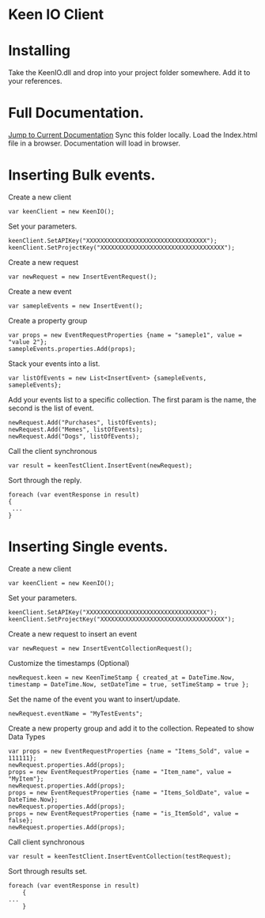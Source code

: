 # Keen IO Client
Installing
======================================
Take the KeenIO.dll and drop into your project folder somewhere.
Add it to your references.

Full Documentation.
======================================
[Jump to Current Documentation](https://github.com/firebellys/KeenIO-DotNet/tree/Dev/Documentation/Help)
Sync this folder locally.
Load the Index.html file in a browser.
Documentation will load in browser.

Inserting Bulk events.
======================================
Create a new client 

    var keenClient = new KeenIO();

Set your parameters.

    keenClient.SetAPIKey("XXXXXXXXXXXXXXXXXXXXXXXXXXXXXXXXXX");
    keenClient.SetProjectKey("XXXXXXXXXXXXXXXXXXXXXXXXXXXXXXXXXXX");

Create a new request

    var newRequest = new InsertEventRequest();

Create a new event

    var samepleEvents = new InsertEvent();

Create a property group

    var props = new EventRequestProperties {name = "sameple1", value = "value 2"};
    samepleEvents.properties.Add(props);

Stack your events into a list.

    var listOfEvents = new List<InsertEvent> {samepleEvents, samepleEvents};

Add your events list to a specific collection. The first param is the name, the second is the list of event.

    newRequest.Add("Purchases", listOfEvents);
    newRequest.Add("Memes", listOfEvents);
    newRequest.Add("Dogs", listOfEvents);

Call the client synchronous

    var result = keenTestClient.InsertEvent(newRequest);

Sort through the reply.

    foreach (var eventResponse in result)
    {
     ...
    }


Inserting Single events.
======================================
Create a new client 

    var keenClient = new KeenIO();

Set your parameters.

    keenClient.SetAPIKey("XXXXXXXXXXXXXXXXXXXXXXXXXXXXXXXXXX");
    keenClient.SetProjectKey("XXXXXXXXXXXXXXXXXXXXXXXXXXXXXXXXXXX");

Create a new request to insert an event

    var newRequest = new InsertEventCollectionRequest();

Customize the timestamps (Optional)

    newRequest.keen = new KeenTimeStamp { created_at = DateTime.Now, timestamp = DateTime.Now, setDateTime = true, setTimeStamp = true };

Set the name of the event you want to insert/update.

    newRequest.eventName = "MyTestEvents";

Create a new property group and add it to the collection. Repeated to show Data Types
    
    var props = new EventRequestProperties {name = "Items_Sold", value = 111111};
    newRequest.properties.Add(props);
    props = new EventRequestProperties {name = "Item_name", value = "MyItem"};
    newRequest.properties.Add(props);
    props = new EventRequestProperties {name = "Items_SoldDate", value = DateTime.Now};
    newRequest.properties.Add(props);
    props = new EventRequestProperties {name = "is_ItemSold", value = false};
    newRequest.properties.Add(props);

Call client synchronous

    var result = keenTestClient.InsertEventCollection(testRequest);

Sort through results set.

    foreach (var eventResponse in result)
        {
    ...
        }
